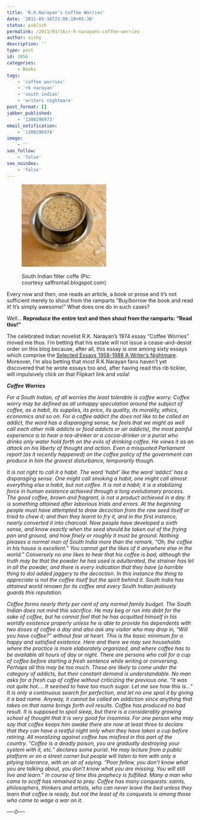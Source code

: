 ```yaml
---
title: 'R.K.Narayan’s Coffee Worries'
date: '2011-03-16T23:06:10+05:30'
status: publish
permalink: /2011/03/16/r-k-narayans-coffee-worries
author: vishy
description: ''
type: post
id: 1056
categories: 
    - Books
tags:
    - 'coffee worries'
    - 'rk narayan'
    - 'south indian'
    - 'writers nightmare'
post_format: []
jabber_published:
    - '1300296973'
email_notification:
    - '1300296974'
image:
    - ''
seo_follow:
    - 'false'
seo_noindex:
    - 'false'
---
```

<figure aria-describedby="caption-attachment-1914" class="wp-caption alignleft" id="attachment_1914" style="width: 228px">

[![](../../../../uploads/2011/03/filter_coffee_saffrontrail_blogspot_com.jpeg "filter_coffee_saffrontrail_blogspot_com")](http://www.ulaar.com/wp-content/uploads/2011/03/filter_coffee_saffrontrail_blogspot_com.jpeg)<figcaption class="wp-caption-text" id="caption-attachment-1914">South Indian filter coffe (Pic: courtesy saffrontail.blogspot.com)</figcaption></figure>

Every now and then, one reads an article, a book or prose and it’s not sufficient merely to shout from the ramparts “Buy/borrow the book and read it! It’s simply awesome!” What does one do in such cases?

Well… **Reproduce the entire text and then shout from the ramparts: “Read this!”**

The celebrated Indian novelist R.K. Narayan’s 1974 essay “Coffee Worries” moved me thus. I’m betting that his estate will not issue a cease-and-desist order on this blog because, after all, this essay is one among sixty essays which comprise the [Selected Essays 1958-1988 A Writer’s Nightmare](http://www.flipkart.com/writers-nightmare-selected-essays-1958-book-0140107916). Moreover, I’m also betting that most R.K.Narayan fans haven’t yet discovered that he wrote essays too and, after having read this rib tickler, will impulsively click on that Flipkart link and voila!

***Coffee Worries***

*For a South Indian, of all worries the least tolerable is coffee worry. Coffee worry may be defined as all unhappy speculation around the subject of coffee, as a habit, its supplies, its price, its quality, its morality, ethics, economics and so on. For a coffee addict (he does not like to be called an addict, the word has a disparaging sense, he feels that we might as well call each other milk addicts or food addicts or air addicts), the most painful experience is to hear a tea-drinker or a cocoa-drinker or a purist who drinks only water hold forth on the evils of drinking coffee. He views it as an attack on his liberty of thought and action. Even a misquoted Parliament report (as it recently happened) on the coffee policy of the government can produce in him the gravest disturbance, temporarily though.*

*It is not right to call it a habit. The word ‘habit’ like the word ‘addict’ has a disparaging sense. One might call smoking a habit, one might call almost everything else a habit, but not coffee. It is not a habit; it is a stabilizing force in human existence achieved through a long evolutionary process. The good coffee, brown and fragrant, is not a product achieved in a day. It is something attained after laborious trials and errors. At the beginning people must have attempted to draw decoction from the raw seed itself or tried to chew it; and then they learnt to fry it, and in the first instance, nearly converted it into charcoal. Now people have developed a sixth sense, and know exactly when the seed should be taken out of the frying pan and ground, and how finely or roughly it must be ground. Nothing pleases a normal man of South India more than the remark, “Oh, the coffee in his house is excellent.” You cannot get the likes of it anywhere else in the world.” Conversely no one likes to hear that his coffee is bad, although the truth may be that the powder he has used is adulterated, the strainer has let in all the powder, and there is every indication that they have (a horrible thing to do) added jaggery to the decoction. In this instance the thing to appreciate is not the coffee itself but the spirit behind it. South India has attained world renown for its coffee and every South Indian jealously guards this reputation.*

*Coffee forms nearly thirty per cent of any normal family budget. The South Indian does not mind this sacrifice. He may beg or run into debt for the sake of coffee, but he cannot feel that he has acquitted himself in his worldly existence properly unless he is able to provide his dependents with two doses of coffee a day and also ask any visitor who may drop in, “Will you have coffee?” without fear at heart. This is the basic minimum for a happy and satisfied existence. Here and there we may see households where the practice is more elaborately organized, and where coffee has to be available all hours of day or night. There are persons who call for a cup of coffee before starting a fresh sentence while writing or conversing. Perhaps all this may be too much. These are likely to come under the category of addicts, but their constant demand is understandable. No man asks for a fresh cup of coffee without criticizing the previous one. “It was not quite hot…. It seemed to have too much sugar. Let me see how this is…” It is only a continuous search for perfection, and let no one spoil it by giving it a bad name. Anyway, it cannot be called an addiction since anything that takes on that name brings forth evil results. Coffee has produced no bad result. It is supposed to spoil sleep, but there is a considerably growing school of thought that it is very good for insomnia. For one person who may say that coffee keeps him awake there are now at least three to declare that they can have a restful night only when they have taken a cup before retiring. All moralizing against coffee has misfired in this part of the country. “Coffee is a deadly poison, you are gradually destroying your system with it, etc.” declares some purist. He may lecture from a public platform or on a street corner but people will listen to him with only a pitying tolerance, with an air of saying. “Poor fellow, you don’t know what you are talking about, you don’t know what you are missing. You will still live and learn.” In course of time this prophecy is fulfilled. Many a man who came to scoff has remained to pray. Coffee has many conquests: saints, philosophers, thinkers and artists, who can never leave the bed unless they learn that coffee is ready, but not the least of its conquests is among those who came to wage a war on it.*

*—-0—-*